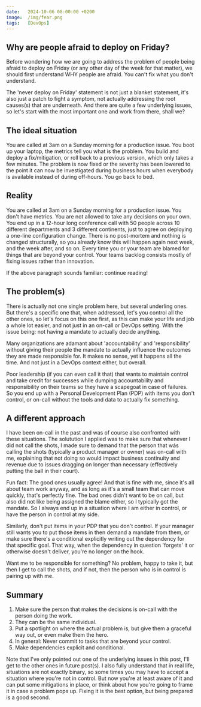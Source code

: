 ```yaml
---
date:   2024-10-06 08:00:00 +0200
image:  /img/fear.png
tags:   [DevOps]
---
```


## Why are people afraid to deploy on Friday?

Before wondering how we are going to address the problem of people being afraid to deploy on Friday (or any other day of the week for that matter), we should first understand WHY people are afraid. You can't fix what you don't understand.

The 'never deploy on Friday' statement is not just a blanket statement, it's also just a patch to fight a symptom, not actually addressing the root causes(s) that are underneath. And there are quite a few underlying issues, so let's start with the most important one and work from there, shall we?

## The ideal situation

You are called at 3am on a Sunday morning for a production issue. You boot up your laptop, the metrics tell you what is the problem. You build and deploy a fix/mitigation, or roll back to a previous version, which only takes a few minutes. The problem is now fixed or the severity has been lowered to the point it can now be investigated during business hours when everybody is available instead of during off-hours. You go back to bed.

## Reality

You are called at 3am on a Sunday morning for a production issue. You don't have metrics. You are not allowed to take any decisions on your own. You end up in a 12-hour long conference call with 50 people across 10 different departments and 3 different continents, just to agree on deploying a one-line configuration change. There is no post-mortem and nothing is changed structurally, so you already know this will happen again next week, and the week after, and so on. Every time you or your team are blamed for things that are beyond your control. Your teams backlog consists mostly of fixing issues rather than innovation.

If the above paragraph sounds familiar: continue reading!


## The problem(s)

There is actually not one single problem here, but several underling ones. But there's a specific one that, when addressed, let's you control all the other ones, so let's focus on this one first, as this can make your life and job a whole lot easier, and not just in an on-call or DevOps setting. With the issue being: not having a mandate to actually decide anything.

Many organizations are adamant about 'accountability' and 'responsibility' without giving their people the mandate to actually influence the outcomes they are made responsible for. It makes no sense, yet it happens all the time. And not just in a DevOps context either, but overall.

Poor leadership (if you can even call it that) that wants to maintain control and take credit for successes while dumping accountability and responsibility on their teams so they have a scapegoat in case of failures. So you end up with a Personal Development Plan (PDP) with items you don't control, or on-call without the tools and data to actually fix something.

## A different approach

I have been on-call in the past and was of course also confronted with these situations. The solutution I applied was to make sure that whenever I did not call the shots, I made sure to demand that the person that wás calling the shots (typically a product manager or owner) was on-call with me, explaining that not doing so would impact business continuity and revenue due to issues dragging on longer than necessary (effectively putting the ball in their court).

Fun fact: The good ones usually agree! And that is fine with me, since it's all about team work anyway, and as long as it's a small team that can move quickly, that's perfectly fine. The bad ones didn't want to be on call, but also did not like being assigned the blame either, so I typically got the mandate. So I always end up in a situation where I am either in control, or have the person in control at my side.

Similarly, don't put items in your PDP that you don't control. If your manager still wants you to put those items in then demand a mandate from them, or make sure there's a conditional explicitly writing out the dependency for that specific goal. That way, when the dependency in question 'forgets' it or otherwise doesn't deliver, you're no longer on the hook.

Want me to be responsible for something? No problem, happy to take it, but then I get to call the shots, and if not, then the person who ís in control is pairing up with me.

## Summary

1. Make sure the person that makes the decisions is on-call with the person doing the work.
2. They can be the same individual.
3. Put a spotlight on where the actual problem is, but give them a graceful way out, or even make them the hero.
4. In general: Never commit to tasks that are beyond your control.
5. Make dependencies explicit and conditional.


Note that I've only pointed out one of the underlying issues in this post, I'll get to the other ones in future post(s). I also fully understand that in real life, situations are not exactly binary, so some times you may have to accept a situation where you're not in control. But now you're at least aware of it and can put some mitigations in place, or think about how you're going to frame it in case a problem pops up. Fixing it is the best option, but being prepared is a good second.